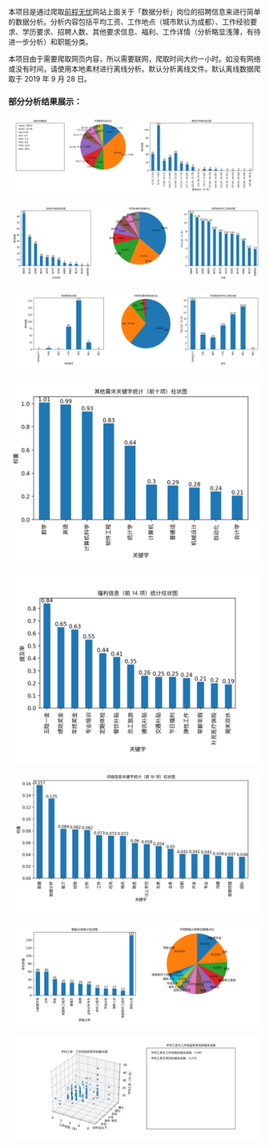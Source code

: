 本项目是通过爬取[前程无忧](https://www.51job.com/)网站上面关于「数据分析」岗位的招聘信息来进行简单的数据分析。分析内容包括平均工资、工作地点（城市默认为成都）、工作经验要求、学历要求、招聘人数、其他要求信息、福利、工作详情（分析略显浅薄，有待进一步分析）和职能分类。

本项目由于需要爬取网页内容，所以需要联网，爬取时间大约一小时。如没有网络或没有时间，请使用本地素材进行离线分析。默认分析离线文件。默认离线数据爬取于 2019 年 9 月 28 日。

### 部分分析结果展示：

![01 薪资统计详情](https://github.com/trouver/crawl-job-information-and-analyze/blob/master/result%20picture/01%20%E8%96%AA%E8%B5%84%E7%BB%9F%E8%AE%A1%E8%AF%A6%E6%83%85.png)

![02-1 工作区域分布统计详情](https://github.com/trouver/crawl-job-information-and-analyze/blob/master/result%20picture/02-1%20%E5%B7%A5%E4%BD%9C%E5%8C%BA%E5%9F%9F%E5%88%86%E5%B8%83%E7%BB%9F%E8%AE%A1%E8%AF%A6%E6%83%85.png)

![04 学历要求详情](https://github.com/trouver/crawl-job-information-and-analyze/blob/master/result%20picture/04%20%E5%AD%A6%E5%8E%86%E8%A6%81%E6%B1%82%E8%AF%A6%E6%83%85.png)

![06 其他需求关键字统计详情](https://github.com/trouver/crawl-job-information-and-analyze/blob/master/result%20picture/06%20%E5%85%B6%E4%BB%96%E9%9C%80%E6%B1%82%E5%85%B3%E9%94%AE%E5%AD%97%E7%BB%9F%E8%AE%A1%E8%AF%A6%E6%83%85.png)

![07 福利信息统计详情](https://github.com/trouver/crawl-job-information-and-analyze/blob/master/result%20picture/07%20%E7%A6%8F%E5%88%A9%E4%BF%A1%E6%81%AF%E7%BB%9F%E8%AE%A1%E8%AF%A6%E6%83%85.png)

![08 详细信息关键字统计详情](https://github.com/trouver/crawl-job-information-and-analyze/blob/master/result%20picture/08%20%E8%AF%A6%E7%BB%86%E4%BF%A1%E6%81%AF%E5%85%B3%E9%94%AE%E5%AD%97%E7%BB%9F%E8%AE%A1%E8%AF%A6%E6%83%85.png)

![09 职能分类统计详情](https://github.com/trouver/crawl-job-information-and-analyze/blob/master/result%20picture/09%20%E8%81%8C%E8%83%BD%E5%88%86%E7%B1%BB%E7%BB%9F%E8%AE%A1%E8%AF%A6%E6%83%85.png)

![10 平均工资与工作经验和学历的相关性](https://github.com/trouver/crawl-job-information-and-analyze/blob/master/result%20picture/10%20%E5%B9%B3%E5%9D%87%E5%B7%A5%E8%B5%84%E4%B8%8E%E5%B7%A5%E4%BD%9C%E7%BB%8F%E9%AA%8C%E5%92%8C%E5%AD%A6%E5%8E%86%E7%9A%84%E7%9B%B8%E5%85%B3%E6%80%A7.png)

